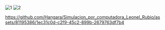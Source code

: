 
![1](https://github.com/Hangara/Simulacion_por_computadora_Leonel_Rubio/assets/81195386/788e8c55-ed7f-4dc2-a467-9f2ab33fce00)
![2](https://github.com/Hangara/Simulacion_por_computadora_Leonel_Rubio/assets/81195386/424caf6a-7fc6-4778-990b-1fb3039cfbcd)





https://github.com/Hangara/Simulacion_por_computadora_Leonel_Rubio/assets/81195386/1ec31c0d-c2f9-45c2-899b-2679763df7b4

